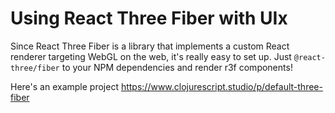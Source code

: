 # Using React Three Fiber with UIx

Since React Three Fiber is a library that implements a custom React renderer 
targeting WebGL on the web, it's really easy to set up. Just `@react-three/fiber` to your NPM 
dependencies and render r3f components!

Here's an example project https://www.clojurescript.studio/p/default-three-fiber
